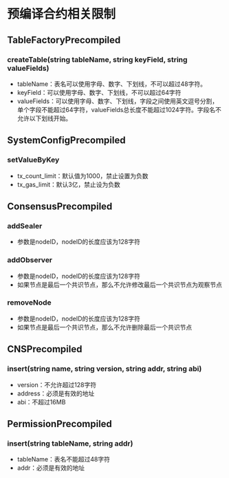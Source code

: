 # 预编译合约相关限制

## TableFactoryPrecompiled

### createTable(string tableName, string keyField, string valueFields)

- tableName：表名可以使用字母、数字、下划线，不可以超过48字符。
- keyField：可以使用字母、数字、下划线，不可以超过64字符
- valueFields：可以使用字母、数字、下划线，字段之间使用英文逗号分割，单个字段不能超过64字符，valueFields总长度不能超过1024字符。字段名不允许以下划线开始。

## SystemConfigPrecompiled

### setValueByKey

- tx_count_limit：默认值为1000，禁止设置为负数
- tx_gas_limit：默认3亿，禁止设为负数

## ConsensusPrecompiled

### addSealer

- 参数是nodeID，nodeID的长度应该为128字符

### addObserver

- 参数是nodeID，nodeID的长度应该为128字符
- 如果节点是最后一个共识节点，那么不允许修改最后一个共识节点为观察节点

### removeNode

- 参数是nodeID，nodeID的长度应该为128字符
- 如果节点是最后一个共识节点，那么不允许删除最后一个共识节点

## CNSPrecompiled

### insert(string name, string version, string addr, string abi)

- version：不允许超过128字符
- address：必须是有效的地址
- abi：不超过16MB

## PermissionPrecompiled

### insert(string tableName, string addr)

- tableName：表名不能超过48字符
- addr：必须是有效的地址

